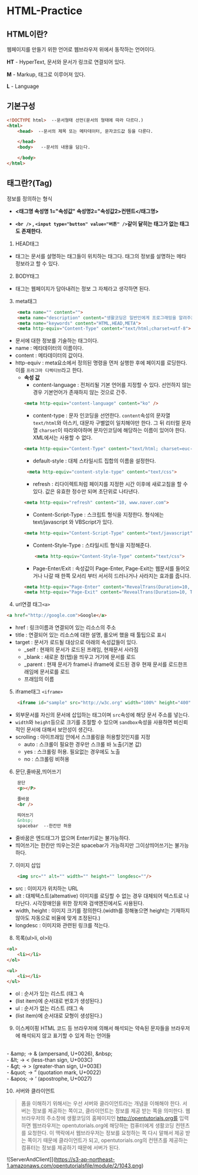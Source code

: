 # HTML-Practice
## HTML이란?
웹페이지를 만들기 위한 언어로 웹브라우저 위에서 동작하는 언어이다.


**HT** - HyperText, 문서와 문서가 링크로 연결되어 있다.


**M** - Markup, 태그로 이루어져 있다.


**L** - Language

## 기본구성
```html
<!DOCTYPE html>  --문서형태 선언(문서의 형태에 따라 다르다.)
<html>
    <head>  --문서의 제목 또는 메타데이터, 문자코드값 등을 다룬다.

    </head>
    <body>   --문서의 내용을 담는다.

    </body>
</html>
```

## 태그란?(Tag)
정보를 정의하는 형식

- **<태그명 속성명 1="속성값" 속성명2="속성값2>컨텐트</태그명>**

- **`<br />` , `<input type="button" value="버튼" />`같이 닽히는 태그가 없는 태그도 존재한다.**
1. HEAD태그
- <head>태그는 문서를 설명하는 태그들이 위치하는 태그다. <body>태그의 정보를 설명하는 메타 정보라고 할 수 있다.

2. BODY태그
- <body>태그는 웹페이지가 담아내려는 정보 그 자체라고 생각하면 된다.

3. meta태그
```html
    <meta name="" content="">
    <meta name="description" content="생활코딩은 일반인에게 프로그래밍을 알려주는 수업">
    <meta name="keywords" content="HTML,HEAD,META">
    <meta http-equiv="Content-Type" content="text/html;charset=utf-8">  --현 문서가 사용하는 문자에 대한 정보
```
- 문서에 대한 정보를 기술하는 태그이다.
- name : 메타데이터의 이름이다.
- content : 메타데이터의 값이다.
- http-equiv : meta요소에서 정의된 명령을 먼저 실행한 후에 페이지를 로딩한다. 이를 `프라그마 디렉티브`라고 한다.
    - **속성 값**
        - content-language : 전처리될 기본 언어를 지정할 수 있다. 선언하지 않는 경우 기본언어가 존재하지 않는 것으로 간주.
        ```html
        <meta http-equiv="content-language" content="ko" />
        ```
        - content-type : 문자 인코딩을 선언한다. `content`속성의 문자열 `text/html`와 아스키, 대문자 구별없이 일치해야만 한다. 그 뒤 리터럴 문자열 `charset`이 따라와야하며 문자인코딩에 해당하는 이름이 있어야 한다.
        XML에서는 사용할 수 없다.
        ```html
        <meta http-equiv="Content-Type" content="text/html; charset=euc-kr">
        ```
        - default-style : 대체 스타일시트 집합의 이름을 설정한다.
        ```html
         <meta http-equiv="content-style-type" content="text/css">
         ```
        - refresh : 리다이렉트처럼 페이지를 지정한 시간 이후에 새로고침을 할 수 있다. 값은 유효한 정수만 되며 초단위로 나타낸다.
        ```html
        <meta http-equiv="refresh" content="10, www.naver.com">
        ```
        - Content-Script-Type : 스크립트 형식을 지정한다. 형식에는 text/javascript 와 VBScript가 있다.
        ```html
        <meta http-equiv="Content-Script-Type" content="text/javascript">
        ```
        - Content-Style-Type : 스타일시트 형식을 지정해준다.
        ```html
            <meta http-equiv="Content-Style-Type" content="text/css">
        ```
        - Page-Enter/Exit : 속성값이 Page-Enter, Page-Exit는 웹문서를 들어오거나 나갈 때 한쪽 모서리 부터 서서히 드러나거나 사라지는 효과를 줍니다.
        ```html
        <meta http-equiv="Page-Enter" content="RevealTrans(Duration=10, Transition=50)">
        <meta http-equiv="Page-Exit" content="RevealTrans(Duration=10, Transition=50)">
        ```

4. url연결 태그`<a>`
```html
<a href="http://google.com">Google</a>
```
- href : 링크이름과 연결되어 있는 리소스의 주소
- title : 연결되어 있는 리소스에 대한 설명, 롤오버 했을 때 툴팁으로 표시
- target : 문서가 로드될 대상으로 아래의 속성값들이 있다.
    - _self : 현재의 문서가 로드된 프래임, 현재문서 사라짐
    - _blank : 새로운 창(탭)을 띄우고 거기에 문서를 로드
    - _parent : 현재 문서가 frame나 iframe에 로드된 경우 현재 문서를 로드한프래임에 문서로를 로드
    - 프래임의 이름

5. iframe태그 `<iframe>`
```html
    <iframe id="sample" src="http://w3c.org" width="100%" height="400" sandbox></iframe>
```
- 외부문서를 자신의 문서에 삽입하는 태그이며 `src`속성에 해당 문서 주소를 넣는다.
- `width`와 `height`등으로 크기를 조절할 수 있으며 `sandbox`속성을 사용하면 비신뢰적인 문서에 대해서 보안성이 생긴다.
- scrolling : 아이프래임 안에서 스크롤링을 허용할것인지를 지정
    + auto : 스크롤이 필요한 경우만 스크롤 바 노출(기본 값)
    + yes : 스크롤링 허용. 필요없는 경우에도 노출
    + no : 스크롤링 비허용

6. 문단,줄바꿈,띄어쓰기
```html
    문단
    <p></P>

    줄바꿈
    <br />

    띄어쓰기
    &nbsp;
    spacebar  --한칸만 허용
```
- 줄바꿈은 엔드태그가 없으며 Enter키로는 불가능하다.
- 띄어쓰기는 한칸만 띄우는것은 spacebar가 가능하지만 그이상띄어쓰기는 불가능하다.

7. 이미지 삽입<img>
```html
    <img src="" alt="" width="" height="" longdesc=""/>
```
- src : 이미지가 위치하는 URL
- alt : 대체텍스트(altemative) 이미지를 로딩할 수 없는 경우 대체되어 텍스트로 나타난다.
        시각장애인을 위한 장치와 검색엔진에서도 사용된다.
- width, height : 이미지 크기를 정의한다.(width를 정해놓으면 height는 기재하지않아도 자동으로 비율에 맞게 조정된다.)
- longdesc : 이미지와 관련된 링크를 적는다.

8. 목록(ul>li, ol>li)
```html
<ol>
    <li></li>
</ol>

<ul>
    <li></li>
</ul>
```
- ol : 순서가 있는 리스트 (태그 속 <li>(list item)에 순서대로 번호가 생성된다.)
- ul : 순서가 없는 리스트 (태그 속 <li>(list item)에 순서대로 모형이 생성된다.)

9. 이스케이핑
HTML 코드 등 브라우저에 의해서 해석되는 약속된 문자들을 브라우저에 해석되지 않고 표기할 수 있게 하는 언어들
<br />
- &amp;amp; → & (ampersand, U+0026), &amp;nbsp;<br />
- &amp;lt; → < (less-than sign, U+003C)<br />
- &amp;gt; → > (greater-than sign, U+003E)<br />
- &amp;quot; → ” (quotation mark, U+0022)<br />
- &amp;apos; → ‘ (apostrophe, U+0027)<br />

10. 서버와 클라이언트
> 폼을 이해하기 위해서는 우선 서버와 클라이언트라는 개념을 이해해야 한다. 서버는 정보를 제공하는 쪽이고, 클라이언트는 정보를 제공 받는 쪽을 의미한다. 웹브라우저의 주소창에 생활코딩의 홈페이지인 http://opentutorials.org를 입력하면 웹브라우저는 opentutorials.org에 해당하는 컴퓨터에게 생활코딩 컨텐츠를 요청한다. 이 맥락에서 웹브라우저는 정보를 요청하는 쪽 다시 말해서 제공 받는 쪽이기 때문에 클라이언트가 되고, opentutorials.org의 컨텐츠를 제공하는 컴퓨터는 정보를 제공하기 때문에 서버가 된다.

![ServerAndClient]](https://s3-ap-northeast-1.amazonaws.com/opentutorialsfile/module/2/1043.png)

